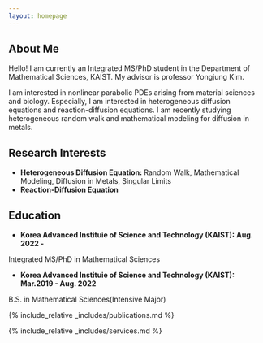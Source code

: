 ```yaml
---
layout: homepage
---
```


## About Me

Hello! I am currently an Integrated MS/PhD student in the Department of Mathematical Sciences, KAIST. My advisor is professor Yongjung Kim. 

I am interested in nonlinear parabolic PDEs arising from material sciences and biology. Especially, I am interested in heterogeneous diffusion equations and reaction-diffusion equations. I am recently studying heterogeneous random walk and mathematical modeling for diffusion in metals.

## Research Interests

- **Heterogeneous Diffusion Equation:** Random Walk, Mathematical Modeling, Diffusion in Metals, Singular Limits
- **Reaction-Diffusion Equation**

## Education

- **Korea Advanced Instituie of Science and Technology (KAIST):** **Aug. 2022 -**

Integrated MS/PhD in Mathematical Sciences

- **Korea Advanced Instituie of Science and Technology (KAIST):** **Mar.2019 - Aug. 2022**

B.S. in Mathematical Sciences(Intensive Major)

{% include_relative _includes/publications.md %}

{% include_relative _includes/services.md %}
